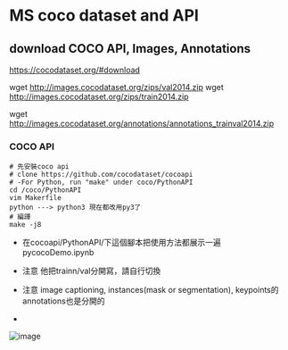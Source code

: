 # MS coco dataset and API


## download COCO API, Images, Annotations
https://cocodataset.org/#download

  wget http://images.cocodataset.org/zips/val2014.zip
  wget http://images.cocodataset.org/zips/train2014.zip
  
  wget http://images.cocodataset.org/annotations/annotations_trainval2014.zip
  
### COCO API
  
    # 先安裝coco api
    # clone https://github.com/cocodataset/cocoapi
    # -For Python, run "make" under coco/PythonAPI
    cd /coco/PythonAPI
    vim Makerfile
    python ---> python3 現在都改用py3了
    # 編譯
    make -j8 
    
  * 在cocoapi/PythonAPI/下這個腳本把使用方法都展示一遍
  pycocoDemo.ipynb
  
  * 注意 他把trainn/val分開寫，請自行切換
  * 注意 image captioning, instances(mask or segmentation), keypoints的annotations也是分開的
  * 
![image](https://user-images.githubusercontent.com/18000764/210498855-e1a7d184-0bb0-4698-9314-462d8c0fda46.png)
